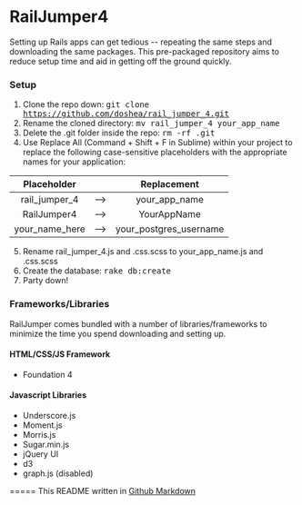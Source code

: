 # RailJumper4

Setting up Rails apps can get tedious -- repeating the same steps and downloading the same packages. This pre-packaged repository aims to reduce setup time and aid in getting off the ground quickly.

### Setup
1. Clone the repo down: <tt>git clone https://github.com/doshea/rail_jumper_4.git</tt>
2. Rename the cloned directory: <tt>mv rail_jumper_4 your_app_name</tt>
3. Delete the .git folder inside the repo: <tt>rm -rf .git</tt>
4. Use Replace All (Command + Shift + F in Sublime) within your project to replace the following case-sensitive placeholders with the appropriate names for your application:

  | Placeholder         |          |           Replacement         |
  | :------------: |:-----:|:--------------------:|
  | rail_jumper_4         |   --> |        your_app_name       |
  | RailJumper4          |   --> |         YourAppName        |
  | your_name_here |   --> | your_postgres_username |

5. Rename rail_jumper_4.js and .css.scss to your_app_name.js and .css.scss
6. Create the database: <tt>rake db:create</tt>
7. Party down!

### Frameworks/Libraries
RailJumper comes bundled with a number of libraries/frameworks to minimize the time you spend downloading and setting up.

#### HTML/CSS/JS Framework
  * Foundation 4

#### Javascript Libraries
  * Underscore.js
  * Moment.js
  * Morris.js
  * Sugar.min.js
  * jQuery UI
  * d3
  * graph.js (disabled)

=====
This README written in [Github Markdown](https://github.com/adam-p/markdown-here/wiki/Markdown-Cheatsheet)